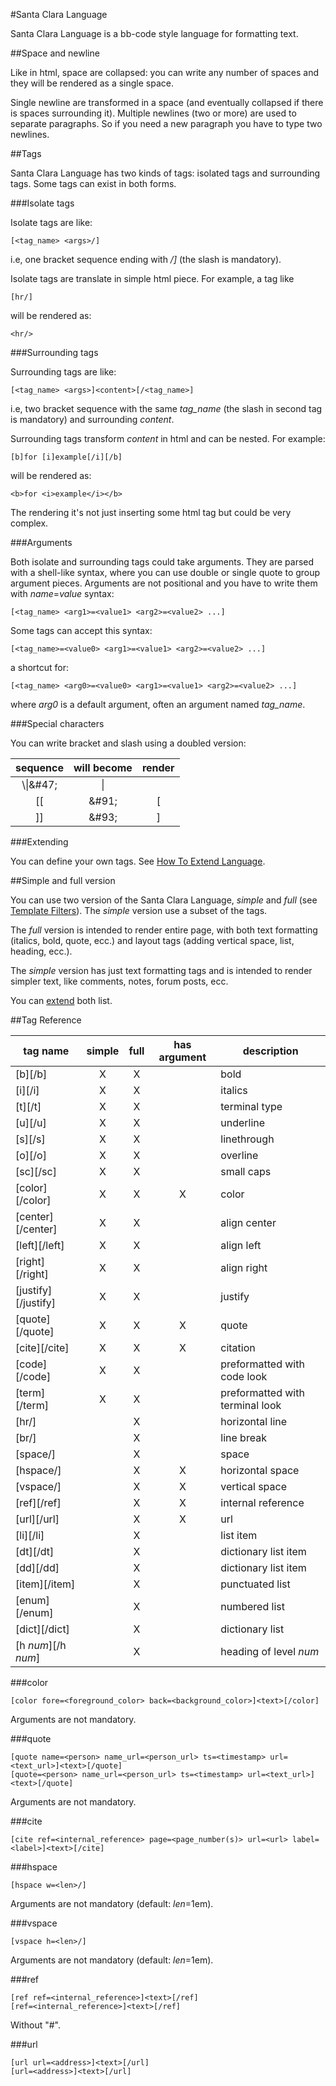 #Santa Clara Language

Santa Clara Language is a bb-code style language for formatting text.

##Space and newline

Like in html, space are collapsed: you can write any number of spaces
and they will be rendered as a single space.

Single newline are transformed in a space (and eventually collapsed if
there is spaces surrounding it). Multiple newlines (two or more) are
used to separate paragraphs. So if you need a new paragraph you have
to type two newlines.

##Tags

Santa Clara Language has two kinds of tags: isolated tags and
surrounding tags. Some tags can exist in both forms.

###Isolate tags

Isolate tags are like:
```
[<tag_name> <args>/]
```
i.e, one bracket sequence ending with _/]_ (the slash is mandatory).

Isolate tags are translate in simple html piece. For example, a tag like
```
[hr/]
```
will be rendered as:
```
<hr/>
```

###Surrounding tags

Surrounding tags are like: 
``` 
[<tag_name> <args>]<content>[/<tag_name>] 
```
i.e, two bracket sequence with the same _tag_name_ (the slash
in second tag is mandatory) and surrounding _content_.

Surrounding tags transform _content_ in html and can be nested. For example:
```
[b]for [i]example[/i][/b]
```
will be rendered as:
```
<b>for <i>example</i></b>
```
The rendering it's not just inserting some html tag but could be very complex.

###Arguments

Both isolate and surrounding tags could take arguments. They are
parsed with a shell-like syntax, where you can use double or single
quote to group argument pieces. Arguments are not positional and you
have to write them with _name_=_value_ syntax:
```
[<tag_name> <arg1>=<value1> <arg2>=<value2> ...]
```

Some tags can accept this syntax:
```
[<tag_name>=<value0> <arg1>=<value1> <arg2>=<value2> ...]
```
a shortcut for:
```
[<tag_name> <arg0>=<value0> <arg1>=<value1> <arg2>=<value2> ...]
```
where _arg0_ is a default argument, often an argument named _tag_name_.

###Special characters

You can write bracket and slash using a doubled version:

| sequence | will become | render |
|:-------:|:-------:|:------:|
|\\\\|\&#47;|\|
|[[|\&#91;|[|
|]]|\&#93;|]|

###Extending

You can define your own tags. See [How To Extend Language](extend_language.md).

##Simple and full version

You can use two version of the Santa Clara Language, _simple_ and
_full_ (see [Template Filters](santa_clara_editor.md)). The _simple_
version use a subset of the tags.

The _full_ version is intended to render entire page, with both text
formatting (italics, bold, quote, ecc.) and layout tags (adding
vertical space, list, heading, ecc.).

The _simple_ version has just text formatting tags and is intended to
render simpler text, like comments, notes, forum posts, ecc.

You can [extend](extend_language.md) both list.


##Tag Reference

| tag name | simple | full | has argument | description |
|----|:----:|:----:|:----:|----|
| [b][/b] |X|X||bold|
| [i][/i] |X|X||italics|
| [t][/t] |X|X||terminal type|
| [u][/u] |X|X||underline|
| [s][/s] |X|X||linethrough|
| [o][/o] |X|X||overline|
| [sc][/sc] |X|X||small caps|
| [color][/color] |X|X|X|color|
| [center][/center] |X|X||align center|
| [left][/left] |X|X||align left|
| [right][/right] |X|X||align right|
| [justify][/justify] |X|X||justify|
| [quote][/quote] |X|X|X|quote|
| [cite][/cite] |X|X|X|citation|
| [code][/code] |X|X||preformatted with code look|
| [term][/term] |X|X||preformatted with terminal look|
| [hr/] ||X||horizontal line|
| [br/] ||X||line break|
| [space/] ||X||space|
| [hspace/] ||X|X|horizontal space|
| [vspace/] ||X|X|vertical space|
| [ref][/ref] ||X|X|internal reference|
| [url][/url] ||X|X|url|
| [li][/li] ||X||list item|
| [dt][/dt] ||X||dictionary list item|
| [dd][/dd] ||X||dictionary list item|
| [item][/item] ||X||punctuated list|
| [enum][/enum] ||X||numbered list|
| [dict][/dict] ||X||dictionary list|
| [h _num_][/h _num_] ||X||heading of level _num_|

###color

```
[color fore=<foreground_color> back=<background_color>]<text>[/color]
```

Arguments are not mandatory.

###quote

```
[quote name=<person> name_url=<person_url> ts=<timestamp> url=<text_url>]<text>[/quote]
[quote=<person> name_url=<person_url> ts=<timestamp> url=<text_url>]<text>[/quote]
```

Arguments are not mandatory.

###cite

```
[cite ref=<internal_reference> page=<page_number(s)> url=<url> label=<label>]<text>[/cite]
```

###hspace

```
[hspace w=<len>/]
```

Arguments are not mandatory (default: _len_=1em).

###vspace

```
[vspace h=<len>/]
```

Arguments are not mandatory (default: _len_=1em).

###ref

```
[ref ref=<internal_reference>]<text>[/ref]
[ref=<internal_reference>]<text>[/ref]
```

Without "#".

###url

```
[url url=<address>]<text>[/url]
[url=<address>]<text>[/url]
```

